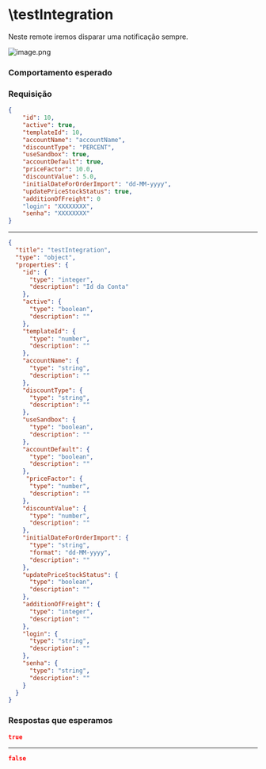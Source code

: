 # \testIntegration

Neste remote iremos disparar uma notificação sempre.

<!--
focus: false
-->
![image.png](https://stoplight.io/api/v1/projects/cHJqOjgzMDA1/images/1hmZJccVDNo)
### Comportamento esperado

### Requisição

```json title="POST: \testintegration" lineNumbers
{
	"id": 10,
	"active": true,
	"templateId": 10,
	"accountName": "accountName",
	"discountType": "PERCENT",
	"useSandbox": true,
	"accountDefault": true,
	"priceFactor": 10.0,
	"discountValue": 5.0,
	"initialDateForOrderImport": "dd-MM-yyyy",
	"updatePriceStockStatus": true,
	"additionOfFreight": 0
	"login": "XXXXXXXX",
	"senha": "XXXXXXXX"
}
```

---

```json json_schema
{
  "title": "testIntegration",
  "type": "object",
  "properties": {
    "id": {
      "type": "integer",
      "description": "Id da Conta"
    },
    "active": {
      "type": "boolean",
      "description": ""
    },
    "templateId": {
      "type": "number",
      "description": ""
    },
    "accountName": {
      "type": "string",
      "description": ""
    },
    "discountType": {
      "type": "string",
      "description": ""
    },
    "useSandbox": {
      "type": "boolean",
      "description": ""
    },
    "accountDefault": {
      "type": "boolean",
      "description": ""
    },
     "priceFactor": {
      "type": "number",
      "description": ""
    },
    "discountValue": {
      "type": "number",
      "description": ""
    },
    "initialDateForOrderImport": {
      "type": "string",
      "format": "dd-MM-yyyy",
      "description": ""
    },
    "updatePriceStockStatus": {
      "type": "boolean",
      "description": ""
    },
    "additionOfFreight": {
      "type": "integer",
      "description": ""
    },
    "login": {
      "type": "string",
      "description": ""
    },
    "senha": {
      "type": "string",
      "description": ""
    }
  }
}
```

### Respostas que esperamos

```json title="200 - OK" 
true
```

---

```json title="401 - Unauthorized"  
false
```

